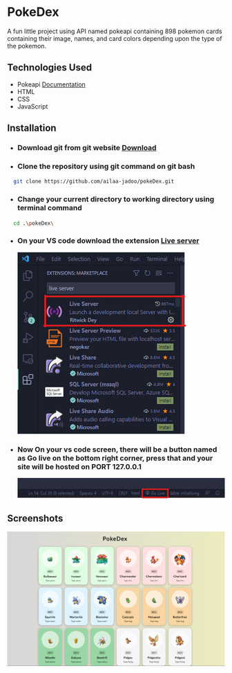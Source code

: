 
# PokeDex

A fun little project using API named pokeapi containing 898 pokemon cards containing their image, names, and card colors depending upon the type of the pokemon.
## Technologies Used

- Pokeapi [Documentation](https://bulma.io/documentation/)
- HTML
- CSS
- JavaScript


## Installation


- ### Download git from git website [Download](https://git-scm.com/downloads)

- ### Clone the repository using git command on git bash

```bash
  git clone https://github.com/ailaa-jadoo/pokeDex.git
```

- ### Change your current directory to working directory using terminal command

``` bash
  cd .\pokeDex\
```

- ### On your VS code download the extension [Live server](https://marketplace.visualstudio.com/items?itemName=ritwickdey.LiveServer)

  ![App Screenshot](https://github.com/ailaa-jadoo/pokeDex/blob/main/live%20server.png?raw=true)

- ### Now On your vs code screen, there will be a button named as Go live on the bottom right corner, press that and your site will be hosted on PORT 127.0.0.1 

   ![App Screenshot](https://github.com/ailaa-jadoo/pokeDex/blob/main/go%20live.png?raw=true)


## Screenshots

![App Screenshot](https://github.com/ailaa-jadoo/pokeDex/blob/main/SS-pokedex/poke1.png?raw=true)
